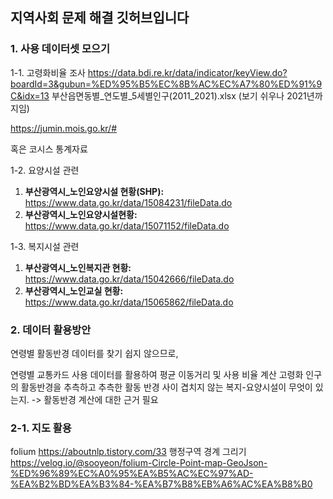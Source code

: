 ## 지역사회 문제 해결 깃허브입니다

### 1. 사용 데이터셋 모으기

1-1. 고령화비율 조사
https://data.bdi.re.kr/data/indicator/keyView.do?boardId=3&gubun=%ED%95%B5%EC%8B%AC%EC%A7%80%ED%91%9C&idx=13
부산읍면동별_연도별_5세별인구(2011_2021).xlsx
(보기 쉬우나 2021년까지임)

https://jumin.mois.go.kr/#

혹은
코시스 통계자료

1-2. 요양시설 관련
1. **부산광역시_노인요양시설 현황(SHP):** https://www.data.go.kr/data/15084231/fileData.do
2. **부산광역시_노인요양시설현황:** https://www.data.go.kr/data/15071152/fileData.do


1-3. 복지시설 관련
1. **부산광역시_노인복지관 현황:** https://www.data.go.kr/data/15042666/fileData.do
2. **부산광역시_노인교실 현황:** https://www.data.go.kr/data/15065862/fileData.do

### 2. 데이터 활용방안

연령별 활동반경 데이터를 찾기 쉽지 않으므로,

연령별 교통카드 사용 데이터를 활용하여 평균 이동거리 및 사용 비율 계산
고령화 인구의 활동반경을 추측하고 추측한 활동 반경 사이 겹치지 않는 복지-요양시설이 무엇이 있는지.
-> 활동반경 계산에 대한 근거 필요

### 2-1. 지도 활용
folium
https://aboutnlp.tistory.com/33
행정구역 경계 그리기
https://velog.io/@sooyeon/folium-Circle-Point-map-GeoJson-%ED%96%89%EC%A0%95%EA%B5%AC%EC%97%AD-%EA%B2%BD%EA%B3%84-%EA%B7%B8%EB%A6%AC%EA%B8%B0
